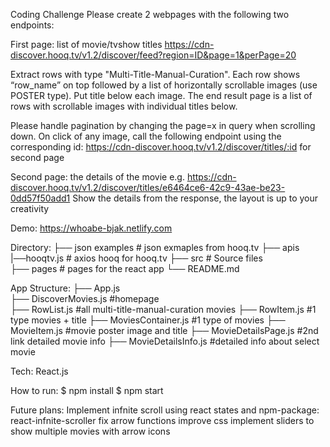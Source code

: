 Coding Challenge
Please create 2 webpages with the following two endpoints:

First page: list of movie/tvshow titles
https://cdn-discover.hooq.tv/v1.2/discover/feed?region=ID&page=1&perPage=20

Extract rows with type "Multi-Title-Manual-Curation". Each row shows “row_name” on top followed by a list of horizontally scrollable images (use POSTER type). Put title below each image.
The end result page is a list of rows with scrollable images with individual titles below.

Please handle pagination by changing the page=x in query when scrolling down.
On click of any image, call the following endpoint using the corresponding id: https://cdn-discover.hooq.tv/v1.2/discover/titles/:id for second page

Second page: the details of the movie
e.g. https://cdn-discover.hooq.tv/v1.2/discover/titles/e6464ce6-42c9-43ae-be23-0dd57f50add1
Show the details from the response, the layout is up to your creativity

Demo:
https://whoabe-bjak.netlify.com

Directory:
├── json examples # json exmaples from hooq.tv
├── apis  
    |──hooqtv.js # axios hooq for hooq.tv
├── src # Source files  
├── pages # pages for the react app
└── README.md

App Structure:
├── App.js  
    ├── DiscoverMovies.js #homepage  
    ├── RowList.js #all multi-title-manual-curation movies
        ├── RowItem.js #1 type movies + title
            ├── MoviesContainer.js #1 type of movies
                ├── MovieItem.js #movie poster image and title
    ├── MovieDetailsPage.js #2nd link detailed movie info
        ├── MovieDetailsInfo.js #detailed info about select movie

Tech:
React.js

How to run:
$ npm install
$ npm start

Future plans:
Implement infnite scroll using react states and npm-package: react-infnite-scroller
fix arrow functions
improve css
implement sliders to show multiple movies with arrow icons

